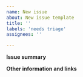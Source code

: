 ```yaml
---
name: New issue
about: New issue template
title: ''
labels: 'needs triage'
assignees: ''

---
```


**Issue summary**
<!-- A clear and concise description of what the issue is. -->


**Other information and links**
<!-- Add any other context, existing implementation reference related to the task -->
